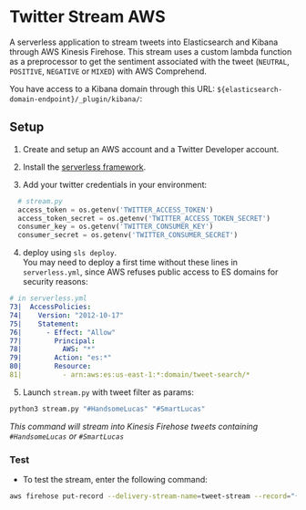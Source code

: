 # Twitter Stream AWS

A serverless application to stream tweets into Elasticsearch and Kibana through AWS Kinesis Firehose. This stream uses a custom lambda function as a preprocessor to get the sentiment associated with the tweet (`NEUTRAL`, `POSITIVE`, `NEGATIVE` or `MIXED`) with AWS Comprehend.

You have access to a Kibana domain through this URL: `${elasticsearch-domain-endpoint}/_plugin/kibana/`:


## Setup

1. Create and setup an AWS account and a Twitter Developer account.

2. Install the [serverless framework](https://www.serverless.com).

3. Add your twitter credentials in your environment:
```python
  # stream.py
  access_token = os.getenv('TWITTER_ACCESS_TOKEN')
  access_token_secret = os.getenv('TWITTER_ACCESS_TOKEN_SECRET')
  consumer_key = os.getenv('TWITTER_CONSUMER_KEY')
  consumer_secret = os.getenv('TWITTER_CONSUMER_SECRET')
```

4. deploy using `sls deploy`.  
You may need to deploy a first time without these lines in `serverless.yml`, since AWS refuses public access to ES domains for security reasons:
```yaml
# in serverless.yml
73|  AccessPolicies:
74|    Version: "2012-10-17"
75|    Statement:
76|      - Effect: "Allow"
77|        Principal:
78|          AWS: "*"
79|        Action: "es:*"
80|        Resource:
81|          - arn:aws:es:us-east-1:*:domain/tweet-search/*
```

5. Launch `stream.py` with tweet filter as params:
```sh
python3 stream.py "#HandsomeLucas" "#SmartLucas"
```
*This command will stream into Kinesis Firehose tweets containing `#HandsomeLucas` or `#SmartLucas`*

### Test

- To test the stream, enter the following command:
```sh
aws firehose put-record --delivery-stream-name=tweet-stream --record="{\"Data\":\"SGVsbG8sIHRoaXMgaXMgYSB0ZXN0IDEyMy4=\"}"
```
